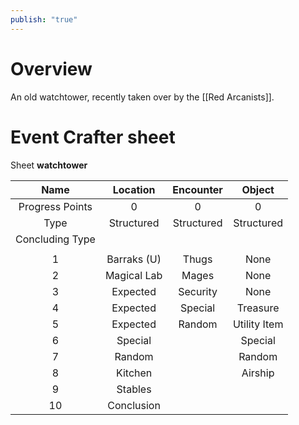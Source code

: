 ```yaml
---
publish: "true"
---
```

# Overview
An old watchtower, recently taken over by the [[Red Arcanists]].

# Event Crafter sheet
Sheet __watchtower__

| Name | Location | Encounter | Object | 
| :---: | :---: | :---: | :---: | 
| Progress Points | 0 | 0 | 0 | 
| Type | Structured | Structured | Structured | 
| Concluding Type |  |  |  | 
| |  |  |  | 
| 1 | Barraks (U) | Thugs | None | 
| 2 | Magical Lab | Mages | None | 
| 3 | Expected | Security | None | 
| 4 | Expected | Special | Treasure | 
| 5 | Expected | Random | Utility Item | 
| 6 | Special |  | Special | 
| 7 | Random |  | Random | 
| 8 | Kitchen |  | Airship | 
| 9 | Stables |  |  | 
| 10 | Conclusion |  |  | 


